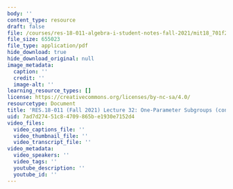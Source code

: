 ```yaml
---
body: ''
content_type: resource
draft: false
file: /courses/res-18-011-algebra-i-student-notes-fall-2021/mit18_701f21_lect32.pdf
file_size: 655023
file_type: application/pdf
hide_download: true
hide_download_original: null
image_metadata:
  caption: ''
  credit: ''
  image-alt: ''
learning_resource_types: []
license: https://creativecommons.org/licenses/by-nc-sa/4.0/
resourcetype: Document
title: 'RES.18-011 (Fall 2021) Lecture 32: One-Parameter Subgroups (cont.) '
uid: 7ad7d274-51c8-4709-865b-e1930e7152d4
video_files:
  video_captions_file: ''
  video_thumbnail_file: ''
  video_transcript_file: ''
video_metadata:
  video_speakers: ''
  video_tags: ''
  youtube_description: ''
  youtube_id: ''
---
```

